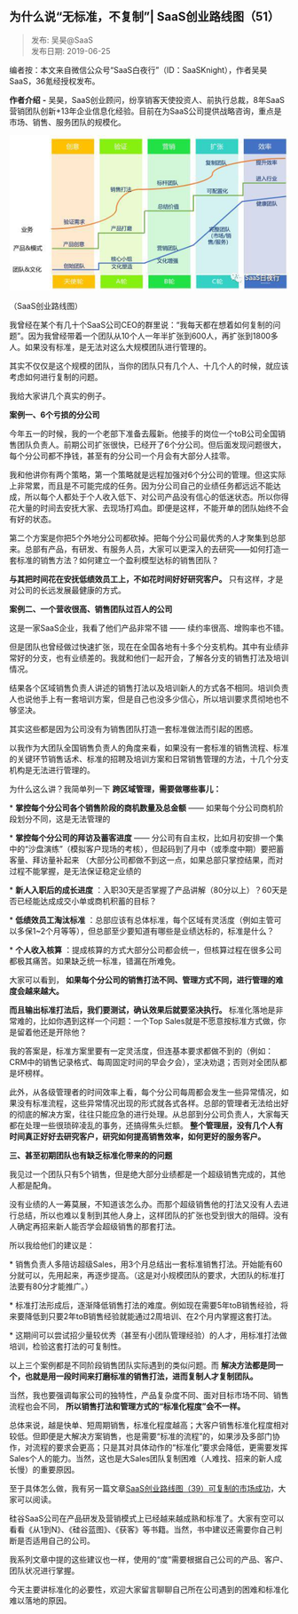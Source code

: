 ## 为什么说“无标准，不复制”| SaaS创业路线图（51）  

> 发布: 吴昊@SaaS  
> 发布日期: 2019-06-25  

编者按：本文来自微信公众号“SaaS白夜行”（ID：SaaSKnight），作者吴昊SaaS，36氪经授权发布。

**作者介绍** **-** 吴昊，SaaS创业顾问，纷享销客天使投资人、前执行总裁，8年SaaS营销团队创新+13年企业信息化经验。目前在为SaaS公司提供战略咨询，重点是市场、销售、服务团队的规模化。

![image](images/1906-wsmswbzbfzsaascylxt51-0.jpeg)

（SaaS创业路线图）

我曾经在某个有几十个SaaS公司CEO的群里说：“我每天都在想着如何复制的问题”。因为我曾经带着一个团队从10个人一年半扩张到600人，再扩张到1800多人。如果没有标准，是无法对这么大规模团队进行管理的。

其实不仅仅是这个规模的团队，当你的团队只有几个人、十几个人的时候，就应该考虑如何进行复制的问题。

我给大家讲几个真实的例子。

**案例一、6个亏损的分公司**

今年五一的时候，我的一个老部下准备去履新。他接手的岗位一个toB公司全国销售团队负责人。前期公司扩张很快，已经开了6个分公司。但后面发现问题很大，每个分公司都不挣钱，甚至有的分公司一个月会有大部分人挂零。

我和他讲你有两个策略，第一个策略就是远程加强对6个分公司的管理。但这实际上非常累，而且是不可能完成的任务。因为分公司自己的业绩任务都远远不能达成，所以每个人都处于个人收入低下、对公司产品没有信心的低迷状态。所以你得花大量的时间去安抚大家、去现场打鸡血。即便是这样，不能开单的团队始终不会有好的状态。

第二个方案是你把5个外地分公司都砍掉。把每个分公司最优秀的人才聚集到总部来。总部有产品，有研发、有服务人员，大家可以更深入的去研究——如何打造一套标准的销售方法？如何建立一个盈利模型达标的销售团队？

**与其把时间花在安抚低绩效员工上，不如花时间好好研究客户。** 只有这样，才是对公司的长远发展最健康的方式。

**案例二、一个营收很高、销售团队过百人的公司**

这是一家SaaS企业，我看了他们产品非常不错 —— 续约率很高、增购率也不错。

但是团队也曾经做过快速扩张，现在在全国各地有十多个分支机构。其中有业绩非常好的分支，也有业绩差的。我就和他们一起开会，了解各分支的销售打法及培训情况。

结果各个区域销售负责人讲述的销售打法以及培训新人的方式各不相同。培训负责人也说他手上有一套培训方案，但是自己也没多少信心，所以培训要求贯彻地也不够坚决。

其实这些都是因为公司没有为销售团队打造一套标准做法而引起的困惑。

以我作为大团队全国销售负责人的角度来看，如果没有一套标准的销售流程、标准的关键环节销售话术、标准的招聘及培训方案和日常销售管理的方法，十几个分支机构是无法进行管理的。

为什么这么讲？我简单列一下 **跨区域管理，需要做哪些事儿：**

\* **掌控每个分公司各个销售阶段的商机数量及总金额** —— 如果每个分公司商机阶段划分不同，这是无法管理的

\* **掌控每个分公司的拜访及蓄客进度** —— 分公司有自主权，比如月初安排一个集中的“沙盘演练”（模拟客户现场的考核），但起码到了月中（或季度中期）要把蓄客量、拜访量补起来 （大部分公司都做不到这一点，如果总部只掌控结果，而对过程不能掌握，是无法保证稳定业绩的

\* **新人入职后的成长进度** ：入职30天是否掌握了产品讲解（80分以上）？60天是否已经能达成成交小单或商机积蓄的目标？

\* **低绩效员工淘汰标准** ：总部应该有总体标准，每个区域有灵活度（例如主管可以多保1~2个月等等），但总部至少要知道有哪些是业绩达标的，标准是什么？

\* **个人收入核算** ：提成核算的方式大部分公司都会统一，但核算过程在很多公司都极其痛苦。如果缺乏统一标准，错漏在所难免。

大家可以看到， **如果每个分公司的销售打法不同、管理方式不同，进行管理的难度会越来越大。**

**而且输出标准打法后，我们要测试，确认效果后就要坚决执行。** 标准化落地是非常难的，比如你遇到这样一个问题：一个Top Sales就是不愿意按标准方式做，你是留着他还是开除他？

我的答案是，标准方案里要有一定灵活度，但连基本要求都做不到的（例如：CRM中的销售记录格式、每周固定时间的早会夕会），坚决劝退；否则对全团队都是坏榜样。

此外，从各级管理者的时间效率上看，每个分公司每周都会发生一些异常情况，如果没有标准流程，这些异常情况出现的形式就各式各样。总部的管理者无法给出好的彻底的解决方案，往往只能应急的进行处理。从总部到分公司负责人，大家每天都在处理一些很琐碎凌乱的事务，还搞得焦头烂额。 **整个管理层，没有几个人有时间真正好好去研究客户，研究如何提高销售效率，如何更好的服务客户。**

**三、甚至初期团队也有缺乏标准化带来的的问题**

我见过一个团队只有5个销售，但是绝大部分业绩都是一个超级销售完成的，其他人都是配角。

没有业绩的人一筹莫展，不知道该怎么办。而那个超级销售他的打法又没有人去进行总结，所以也难以复制到其他人身上，这样团队的扩张也受到很大的阻碍。没有人确定再招来新人能否学会超级销售的那套打法。

所以我给他们的建议是：

\* 销售负责人多陪访超级Sales，用3个月总结出一套标准销售打法。开始能有60分就可以，先用起来，再逐步提高。（这是对小规模团队的要求，大团队的标准打法要有80分才能推广。）

\* 标准打法形成后，逐渐降低销售打法的难度。例如现在需要5年toB销售经验，将来要降低到只要2年toB销售经验就能通过2周培训、在2个月内掌握这套打法。

\* 这期间可以尝试招少量较优秀（甚至有小团队管理经验）的人才，用标准打法做培训，检验这套打法的可复制性。

以上三个案例都是不同阶段销售团队实际遇到的类似问题。而 **解决方法都是同一个，也就是用一段时间来打磨标准的销售打法，进而复制人才复制团队。**

当然，我也要强调每家公司的独特性，产品复杂度不同、面对目标市场不同、销售流程也会不同， **所以销售打法和管理方式的“标准化程度”会不一样。**

总体来说，越是快单、短周期销售，标准化程度越高；大客户销售标准化程度相对较低。但即便是大解决方案销售，也是需要“标准的流程”的，如果涉及多部门协作，对流程的要求会更高；只是其对具体动作的“标准化”要求会降低，更需要发挥Sales个人的能力。当然，这也是大Sales团队复制困难（人难找、招来的新人成长慢）的重要原因。

至于具体怎么做，我有另一篇文章[SaaS创业路线图（39）可复制的市场成功](http://mp.weixin.qq.com/s?__biz=MzIxNjc2MTc2MQ==&mid=2247483997&idx=1&sn=6a664dfe9564edf0284fcf5eb3bd4146&chksm=97855693a0f2df85865f225467cad08b4f88684333f111957fecb9f7225c151536b640d63135&scene=21#wechat_redirect)，大家可以阅读。

硅谷SaaS公司在产品研发及营销模式上已经越来越成熟和标准了。大家有空可以看看《从1到N》、《硅谷蓝图》、《获客》等书籍。当然，书中建议还需要你自己判断是否适用自己的公司。

我系列文章中提的这些建议也一样，使用的“度”需要根据自己公司的产品、客户、团队状况进行掌握。

今天主要讲标准化的必要性，欢迎大家留言聊聊自己所在公司遇到的困难和标准化难以落地的原因。
